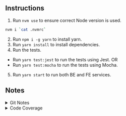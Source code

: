 ## Instructions

1. Run `nvm use` to ensure correct Node version is used.

```bash
nvm i `cat .nvmrc`
```

2. Run `npm i -g yarn` to install yarn.
3. Run `yarn install` to install dependencies.
4. Run the tests.

-   Run `yarn test:jest` to run the tests using Jest.
    OR
-   Run `yarn test:mocha` to run the tests using Mocha.

5. Run `yarn start` to run both BE and FE services.

## Notes

<details><summary>Git Notes</summary>

-   [Generate a token to git push via https when account uses 2FA](https://github.com/settings/tokens)
-   [Make "git push" work with 2FA](https://github.com/github/hub/issues/822)
-   Initial commit to new repository.

```bash
git add --all
git commit -a -m 'Initial commit'
git branch
git remote set-url origin https://github.com/shawfire/gdp-onsite-assessment.git
git push
```

</details>

<details><summary>Code Coverage</summary>

-   Add the following lines to scripts in package.json:

```json
{
    "scripts": {
        "test:coverage": "concurrently \"jest --coverage --collectCoverageFrom=src/**/*.{js,jsx}\" \"open coverage/lcov-report/index.html\"",
        "coverage:open": "open ../coverage/lcov-report/index.html"
    }
}
```

</details>
